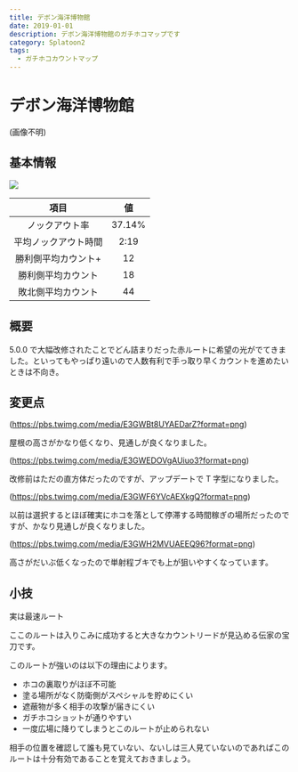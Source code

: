 ```yaml
---
title: デボン海洋博物館
date: 2019-01-01
description: デボン海洋博物館のガチホコマップです
category: Splatoon2
tags:
  - ガチホコカウントマップ
---
```


# デボン海洋博物館

(画像不明)

## 基本情報

![](https://pbs.twimg.com/media/EV-GjljWkAM43Rr?format=png)

|         項目         |   値   |
| :------------------: | :----: |
|    ノックアウト率    | 37.14% |
| 平均ノックアウト時間 |  2:19  |
| 勝利側平均カウント+  |   12   |
|  勝利側平均カウント  |   18   |
|  敗北側平均カウント  |   44   |

## 概要

5.0.0 で大幅改修されたことでどん詰まりだった赤ルートに希望の光がでてきました。といってもやっぱり遠いので人数有利で手っ取り早くカウントを進めたいときは不向き。

## 変更点

(https://pbs.twimg.com/media/E3GWBt8UYAEDarZ?format=png)

屋根の高さがかなり低くなり、見通しが良くなりました。

(https://pbs.twimg.com/media/E3GWEDOVgAUiuo3?format=png)

改修前はただの直方体だったのですが、アップデートで T 字型になりました。

(https://pbs.twimg.com/media/E3GWF6YVcAEXkgQ?format=png)

以前は選択するとほぼ確実にホコを落として停滞する時間稼ぎの場所だったのですが、かなり見通しが良くなりました。

(https://pbs.twimg.com/media/E3GWH2MVUAEEQ96?format=png)

高さがだいぶ低くなったので単射程ブキでも上が狙いやすくなっています。

## 小技

実は最速ルート

ここのルートは入りこみに成功すると大きなカウントリードが見込める伝家の宝刀です。

このルートが強いのは以下の理由によります。

- ホコの裏取りがほぼ不可能
- 塗る場所がなく防衛側がスペシャルを貯めにくい
- 遮蔽物が多く相手の攻撃が届きにくい
- ガチホコショットが通りやすい
- 一度広場に降りてしまうとこのルートが止められない

相手の位置を確認して誰も見ていない、ないしは三人見ていないのであればこのルートは十分有効であることを覚えておきましょう。
